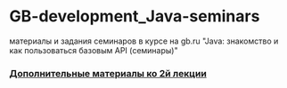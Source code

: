 # GB-development_Java-seminars
материалы и задания семинаров в курсе на gb.ru "Java: знакомство и как пользоваться базовым API (семинары)"

### [Дополнительные материалы ко 2й лекции](/Lesson_02)


